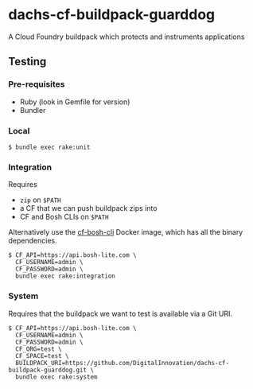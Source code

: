 # dachs-cf-buildpack-guarddog

A Cloud Foundry buildpack which protects and instruments applications

## Testing

### Pre-requisites

* Ruby (look in Gemfile for version)
* Bundler

### Local

```
$ bundle exec rake:unit
```

### Integration

Requires

* `zip` on `$PATH`
* a CF that we can push buildpack zips into
* CF and Bosh CLIs on `$PATH`

Alternatively use the [cf-bosh-cli](https://github.com/Orange-OpenSource/orange-cf-bosh-cli) Docker image, which has all the binary dependencies.

```
$ CF_API=https://api.bosh-lite.com \
  CF_USERNAME=admin \
  CF_PASSWORD=admin \
  bundle exec rake:integration
```

### System

Requires that the buildpack we want to test is available via a Git URI.

```
$ CF_API=https://api.bosh-lite.com \
  CF_USERNAME=admin \
  CF_PASSWORD=admin \
  CF_ORG=test \
  CF_SPACE=test \
  BUILDPACK_URI=https://github.com/DigitalInnovation/dachs-cf-buildpack-guarddog.git \
  bundle exec rake:system
```